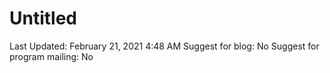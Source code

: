 # Untitled

Last Updated: February 21, 2021 4:48 AM
Suggest for blog: No
Suggest for program mailing: No